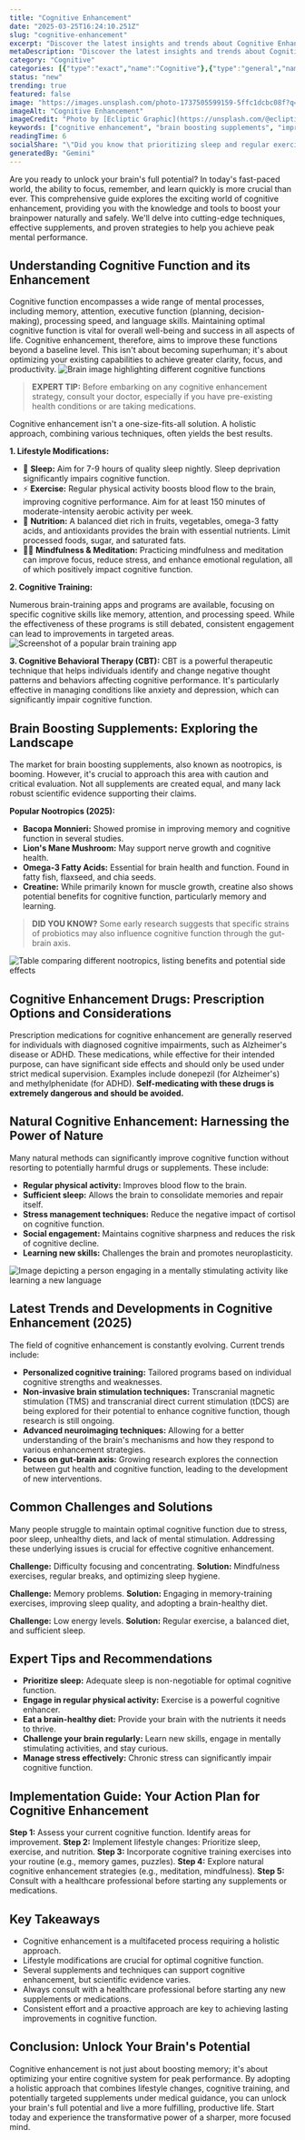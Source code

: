 ```yaml
---
title: "Cognitive Enhancement"
date: "2025-03-25T16:24:10.251Z"
slug: "cognitive-enhancement"
excerpt: "Discover the latest insights and trends about Cognitive Enhancement. This comprehensive guide covers everything you need to know about Cognitive Enhancement in 2025."
metaDescription: "Discover the latest insights and trends about Cognitive Enhancement. This comprehensive guide covers everything you need to know about Cognitive Enhancemen..."
category: "Cognitive"
categories: [{"type":"exact","name":"Cognitive"},{"type":"general","name":"Neuroscience"},{"type":"medium","name":"Neurotechnology"},{"type":"specific","name":"Brain Stimulation"},{"type":"niche","name":"tDCS"}]
status: "new"
trending: true
featured: false
image: "https://images.unsplash.com/photo-1737505599159-5ffc1dcbc08f?q=85&w=1200&fit=max&fm=webp&auto=compress"
imageAlt: "Cognitive Enhancement"
imageCredit: "Photo by [Ecliptic Graphic](https://unsplash.com/@eclipticgraphic) on Unsplash"
keywords: ["cognitive enhancement", "brain boosting supplements", "improve cognitive function", "cognitive enhancement techniques", "best nootropics for memory", "how to improve focus and concentration", "cognitive enhancement drugs", "natural cognitive enhancement", "cognitive function supplements review", "boost brainpower naturally"]
readingTime: 6
socialShare: "\"Did you know that prioritizing sleep and regular exercise can be just as effective as supplements in boosting cognitive function?  Unlock your brain's true potential through lifestyle changes!\""
generatedBy: "Gemini"
---
```


Are you ready to unlock your brain's full potential?  In today's fast-paced world, the ability to focus, remember, and learn quickly is more crucial than ever.  This comprehensive guide explores the exciting world of cognitive enhancement, providing you with the knowledge and tools to boost your brainpower naturally and safely. We'll delve into cutting-edge techniques, effective supplements, and proven strategies to help you achieve peak mental performance.

## Understanding Cognitive Function and its Enhancement

Cognitive function encompasses a wide range of mental processes, including memory, attention, executive function (planning, decision-making), processing speed, and language skills.  Maintaining optimal cognitive function is vital for overall well-being and success in all aspects of life.  Cognitive enhancement, therefore, aims to improve these functions beyond a baseline level.  This isn't about becoming superhuman; it's about optimizing your existing capabilities to achieve greater clarity, focus, and productivity. ![Brain image highlighting different cognitive functions](https://images.unsplash.com/photo-1549504537-57b91460ba7c?q=85&w=1200&fit=max&fm=webp&auto=compress)

> **EXPERT TIP:**  Before embarking on any cognitive enhancement strategy, consult your doctor, especially if you have pre-existing health conditions or are taking medications.



Cognitive enhancement isn't a one-size-fits-all solution.  A holistic approach, combining various techniques, often yields the best results.

**1. Lifestyle Modifications:**

* 🔑 **Sleep:** Aim for 7-9 hours of quality sleep nightly.  Sleep deprivation significantly impairs cognitive function.
* ⚡ **Exercise:** Regular physical activity boosts blood flow to the brain, improving cognitive performance. Aim for at least 150 minutes of moderate-intensity aerobic activity per week.
* 🍎 **Nutrition:** A balanced diet rich in fruits, vegetables, omega-3 fatty acids, and antioxidants provides the brain with essential nutrients.  Limit processed foods, sugar, and saturated fats.
* 🧘‍♀️ **Mindfulness & Meditation:** Practicing mindfulness and meditation can improve focus, reduce stress, and enhance emotional regulation, all of which positively impact cognitive function.

**2. Cognitive Training:**

Numerous brain-training apps and programs are available, focusing on specific cognitive skills like memory, attention, and processing speed.  While the effectiveness of these programs is still debated, consistent engagement can lead to improvements in targeted areas.  ![Screenshot of a popular brain training app](https://images.unsplash.com/photo-1531243625752-c0eb5e6fbaf0?q=85&w=1200&fit=max&fm=webp&auto=compress)

**3.  Cognitive Behavioral Therapy (CBT):** CBT is a powerful therapeutic technique that helps individuals identify and change negative thought patterns and behaviors affecting cognitive performance.  It's particularly effective in managing conditions like anxiety and depression, which can significantly impair cognitive function.

## Brain Boosting Supplements: Exploring the Landscape

The market for brain boosting supplements, also known as nootropics, is booming.  However, it's crucial to approach this area with caution and critical evaluation.  Not all supplements are created equal, and many lack robust scientific evidence supporting their claims.

**Popular Nootropics (2025):**

* **Bacopa Monnieri:**  Showed promise in improving memory and cognitive function in several studies.
* **Lion's Mane Mushroom:**  May support nerve growth and cognitive health.
* **Omega-3 Fatty Acids:**  Essential for brain health and function.  Found in fatty fish, flaxseed, and chia seeds.
* **Creatine:**  While primarily known for muscle growth, creatine also shows potential benefits for cognitive function, particularly memory and learning.

> **DID YOU KNOW?** Some early research suggests that specific strains of probiotics may also influence cognitive function through the gut-brain axis.

![Table comparing different nootropics, listing benefits and potential side effects](https://images.unsplash.com/photo-1629709305580-5a833dc72d4a?q=85&w=1200&fit=max&fm=webp&auto=compress)

## Cognitive Enhancement Drugs: Prescription Options and Considerations

Prescription medications for cognitive enhancement are generally reserved for individuals with diagnosed cognitive impairments, such as Alzheimer's disease or ADHD.  These medications, while effective for their intended purpose, can have significant side effects and should only be used under strict medical supervision.  Examples include donepezil (for Alzheimer's) and methylphenidate (for ADHD).  **Self-medicating with these drugs is extremely dangerous and should be avoided.**

## Natural Cognitive Enhancement: Harnessing the Power of Nature

Many natural methods can significantly improve cognitive function without resorting to potentially harmful drugs or supplements. These include:

* **Regular physical activity:**  Improves blood flow to the brain.
* **Sufficient sleep:**  Allows the brain to consolidate memories and repair itself.
* **Stress management techniques:**  Reduce the negative impact of cortisol on cognitive function.
* **Social engagement:**  Maintains cognitive sharpness and reduces the risk of cognitive decline.
* **Learning new skills:**  Challenges the brain and promotes neuroplasticity.

![Image depicting a person engaging in a mentally stimulating activity like learning a new language](https://images.unsplash.com/photo-1737505599159-5ffc1dcbc08f?q=85&w=1200&fit=max&fm=webp&auto=compress)

## Latest Trends and Developments in Cognitive Enhancement (2025)

The field of cognitive enhancement is constantly evolving.  Current trends include:

* **Personalized cognitive training:**  Tailored programs based on individual cognitive strengths and weaknesses.
* **Non-invasive brain stimulation techniques:**  Transcranial magnetic stimulation (TMS) and transcranial direct current stimulation (tDCS) are being explored for their potential to enhance cognitive function, though research is still ongoing.
* **Advanced neuroimaging techniques:**  Allowing for a better understanding of the brain's mechanisms and how they respond to various enhancement strategies.
* **Focus on gut-brain axis:**  Growing research explores the connection between gut health and cognitive function, leading to the development of new interventions.

## Common Challenges and Solutions

Many people struggle to maintain optimal cognitive function due to stress, poor sleep, unhealthy diets, and lack of mental stimulation.  Addressing these underlying issues is crucial for effective cognitive enhancement.

**Challenge:** Difficulty focusing and concentrating.
**Solution:** Mindfulness exercises, regular breaks, and optimizing sleep hygiene.

**Challenge:** Memory problems.
**Solution:** Engaging in memory-training exercises, improving sleep quality, and adopting a brain-healthy diet.

**Challenge:** Low energy levels.
**Solution:** Regular exercise, a balanced diet, and sufficient sleep.

## Expert Tips and Recommendations

* **Prioritize sleep:**  Adequate sleep is non-negotiable for optimal cognitive function.
* **Engage in regular physical activity:**  Exercise is a powerful cognitive enhancer.
* **Eat a brain-healthy diet:**  Provide your brain with the nutrients it needs to thrive.
* **Challenge your brain regularly:**  Learn new skills, engage in mentally stimulating activities, and stay curious.
* **Manage stress effectively:**  Chronic stress can significantly impair cognitive function.

## Implementation Guide:  Your Action Plan for Cognitive Enhancement

**Step 1:** Assess your current cognitive function. Identify areas for improvement.
**Step 2:** Implement lifestyle changes: Prioritize sleep, exercise, and nutrition.
**Step 3:** Incorporate cognitive training exercises into your routine (e.g., memory games, puzzles).
**Step 4:** Explore natural cognitive enhancement strategies (e.g., meditation, mindfulness).
**Step 5:** Consult with a healthcare professional before starting any supplements or medications.

## Key Takeaways

* Cognitive enhancement is a multifaceted process requiring a holistic approach.
* Lifestyle modifications are crucial for optimal cognitive function.
* Several supplements and techniques can support cognitive enhancement, but scientific evidence varies.
* Always consult with a healthcare professional before starting any new supplements or medications.
* Consistent effort and a proactive approach are key to achieving lasting improvements in cognitive function.

## Conclusion: Unlock Your Brain's Potential

Cognitive enhancement is not just about boosting memory; it's about optimizing your entire cognitive system for peak performance. By adopting a holistic approach that combines lifestyle changes, cognitive training, and potentially targeted supplements under medical guidance, you can unlock your brain's full potential and live a more fulfilling, productive life.  Start today and experience the transformative power of a sharper, more focused mind.

